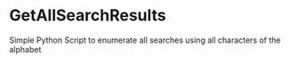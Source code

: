 # GetAllSearchResults
Simple Python Script to enumerate all searches using all characters of the alphabet
